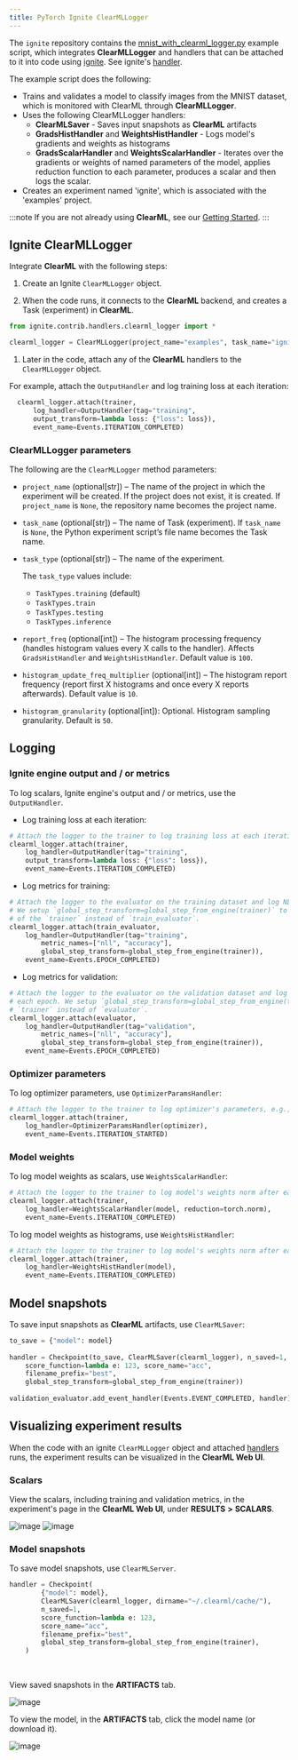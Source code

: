 ```yaml
---
title: PyTorch Ignite ClearMLLogger
---
```


The `ignite` repository contains the [mnist_with_clearml_logger.py](https://github.com/pytorch/ignite/blob/master/examples/contrib/mnist/mnist_with_clearml_logger.py)
example script, which integrates **ClearMLLogger** and handlers that can be attached to it into code using [ignite](https://github.com/pytorch/ignite). 
See ignite's [handler](https://github.com/pytorch/ignite/blob/master/ignite/contrib/handlers/clearml_logger.py). 

The example script does the following:
* Trains and validates a model to classify images from the MNIST dataset, which is monitored with ClearML through 
**ClearMLLogger**. 
* Uses the following ClearMLLogger handlers:
    * **ClearMLSaver** - Saves input snapshots as **ClearML** artifacts
    * **GradsHistHandler** and **WeightsHistHandler** - Logs model's gradients and weights as histograms
    * **GradsScalarHandler** and **WeightsScalarHandler** - Iterates over the gradients or weights of named parameters of the model, 
      applies reduction function to each parameter, produces a scalar and then logs the scalar.
* Creates an experiment named 'ignite', which is associated with the 'examples' project.


:::note 
If you are not already using **ClearML**, see our [Getting Started](/getting_started/ds/ds_first_steps.md).
:::

## Ignite ClearMLLogger

Integrate **ClearML** with the following steps:
1. Create an Ignite `ClearMLLogger` object. 
  
1. When the code runs, it connects to the **ClearML** backend, and creates a Task (experiment) in **ClearML**.
  ```python
  from ignite.contrib.handlers.clearml_logger import *

  clearml_logger = ClearMLLogger(project_name="examples", task_name="ignite")
  ```
1. Later in the code, attach any of the **ClearML** handlers to the `ClearMLLogger` object.
   
  For example, attach the `OutputHandler` and log training loss at each iteration:
  ```python
    clearml_logger.attach(trainer,
        log_handler=OutputHandler(tag="training",
        output_transform=lambda loss: {"loss": loss}),
        event_name=Events.ITERATION_COMPLETED)
  ```
    
### ClearMLLogger parameters

The following are the `ClearMLLogger` method parameters:

* `project_name` (optional[str]) – The name of the project in which the experiment will be created. If the project does not exist, it is created. If `project_name` is `None`, the repository name becomes the project name.
* `task_name` (optional[str]) – The name of Task (experiment). If `task_name` is `None`, the Python experiment script’s file name becomes the Task name.
* `task_type` (optional[str]) – The name of the experiment. 

    The `task_type` values include:
    
    * `TaskTypes.training` (default)
    * `TaskTypes.train`
    * `TaskTypes.testing`
    * `TaskTypes.inference`
        
* `report_freq` (optional[int]) – The histogram processing frequency (handles histogram values every X calls to the handler). Affects `GradsHistHandler` and `WeightsHistHandler`. Default value is `100`.    
* `histogram_update_freq_multiplier` (optional[int]) – The histogram report frequency (report first X histograms and once every X reports afterwards). Default value is `10`.
* `histogram_granularity` (optional[int]): Optional. Histogram sampling granularity. Default is `50`.


## Logging 

### Ignite engine output and / or metrics

To log scalars, Ignite engine's output and / or metrics, use the `OutputHandler`. 

* Log training loss at each iteration:
```python
# Attach the logger to the trainer to log training loss at each iteration
clearml_logger.attach(trainer,
    log_handler=OutputHandler(tag="training",
    output_transform=lambda loss: {"loss": loss}),
    event_name=Events.ITERATION_COMPLETED)
```

* Log metrics for training:
    
```python
# Attach the logger to the evaluator on the training dataset and log NLL, Accuracy metrics after each epoch
# We setup `global_step_transform=global_step_from_engine(trainer)` to take the epoch
# of the `trainer` instead of `train_evaluator`.
clearml_logger.attach(train_evaluator,
    log_handler=OutputHandler(tag="training",
        metric_names=["nll", "accuracy"],
        global_step_transform=global_step_from_engine(trainer)),
    event_name=Events.EPOCH_COMPLETED)
```

* Log metrics for validation:
                    
```python
# Attach the logger to the evaluator on the validation dataset and log NLL, Accuracy metrics after
# each epoch. We setup `global_step_transform=global_step_from_engine(trainer)` to take the epoch of the
# `trainer` instead of `evaluator`.
clearml_logger.attach(evaluator,
    log_handler=OutputHandler(tag="validation",
        metric_names=["nll", "accuracy"],
        global_step_transform=global_step_from_engine(trainer)),
    event_name=Events.EPOCH_COMPLETED)
```

### Optimizer parameters

To log optimizer parameters, use `OptimizerParamsHandler`:
```python
# Attach the logger to the trainer to log optimizer's parameters, e.g., learning rate at each iteration
clearml_logger.attach(trainer, 
    log_handler=OptimizerParamsHandler(optimizer),
    event_name=Events.ITERATION_STARTED)
```
    
### Model weights

To log model weights as scalars, use `WeightsScalarHandler`:

```python
# Attach the logger to the trainer to log model's weights norm after each iteration
clearml_logger.attach(trainer,
    log_handler=WeightsScalarHandler(model, reduction=torch.norm),
    event_name=Events.ITERATION_COMPLETED)
```

To log model weights as histograms, use `WeightsHistHandler`:

```python
# Attach the logger to the trainer to log model's weights norm after each iteration
clearml_logger.attach(trainer,
    log_handler=WeightsHistHandler(model),
    event_name=Events.ITERATION_COMPLETED)
```
    

## Model snapshots

To save input snapshots as **ClearML** artifacts, use `ClearMLSaver`:

```python
to_save = {"model": model}
    
handler = Checkpoint(to_save, ClearMLSaver(clearml_logger), n_saved=1,
    score_function=lambda e: 123, score_name="acc",
    filename_prefix="best",
    global_step_transform=global_step_from_engine(trainer))
    
validation_evaluator.add_event_handler(Events.EVENT_COMPLETED, handler)
```

## Visualizing experiment results

When the code with an ignite `ClearMLLogger` object and attached [handlers](https://github.com/pytorch/ignite/blob/master/ignite/contrib/handlers/trains_logger.py)
runs, the experiment results can be visualized in the **ClearML Web UI**. 

### Scalars

View the scalars, including training and validation metrics, in the experiment's page in the **ClearML Web UI**, under 
**RESULTS** **>** **SCALARS**.

![image](../../../img/ignite_training.png)
![image](../../../img/ignite_validation.png)

### Model snapshots

To save model snapshots, use `ClearMLServer`.


```python
handler = Checkpoint(
        {"model": model},
        ClearMLSaver(clearml_logger, dirname="~/.clearml/cache/"),
        n_saved=1,
        score_function=lambda e: 123,
        score_name="acc",
        filename_prefix="best",
        global_step_transform=global_step_from_engine(trainer),
    )
```

<br/>    

View saved snapshots in the **ARTIFACTS** tab.

![image](../../../img/ignite_artifact.png)

To view the model, in the **ARTIFACTS** tab, click the model name (or download it).

![image](../../../img/ignite_model.png)
